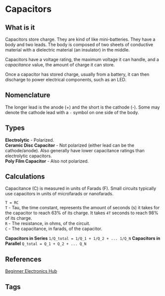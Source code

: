 # Capacitors 

## What is it
Capacitors store charge. They are kind of like mini-batteries. They have a body and two leads. The body is composed of two sheets of conductive material with a dielectric material (an insulator) in the middle.  

Capacitors have a voltage rating, the maximum voltage it can handle, and a *capacitance* value, the amount of charge it can store.   

Once a capacitor has stored charge, usually from a battery, it can then discharge to power electrical components, such as an LED.   

## Nomenclature
The longer lead is the anode (+) and the short is the cathode (-). Some may denote the cathode lead with a `-` symbol on one side of the body.   

## Types
**Electrolytic** - Polarized.  
**Ceramic Disc Capacitor** - Not polarized (either lead can be the cathode/anode). Also generally have lower capacitance ratings than electrolytic capacitors.    
**Poly Film Capacitor** - Also not polarized.  

## Calculations
Capacitance (C) is measured in units of Farads (F). Small circuits typically use capacitors in units of microfarads or nanofarads.  

`T = RC`  
`T` - Tau, the time constant, represents the amount of seconds (s) it takes for the capacitor to reach 63% of its charge. It takes `4T` seconds to reach 98% of its charge.   
`R` - The resistance, in ohms, of the circuit.  
`C` - The capacitance, in farads, of the capacitor.  

**Capacitors in Series**
`1/Q_total = 1/Q_1 + 1/Q_2 + ... 1/Q_N`
**Capacitors in Parallel**
`Q_total = Q_1 + Q_2 + ... Q_N`

## References
[Beginner Electronics Hub](../202305062158)

## Tags
